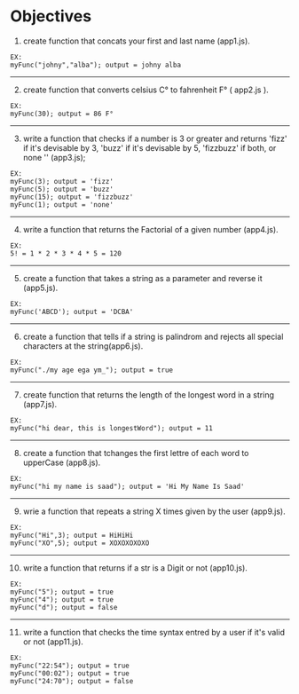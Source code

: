 # Objectives
  1. create function that concats your first and last name (app1.js).

    EX:
    myFunc("johny","alba"); output = johny alba
---
  2. create function that converts celsius C° to fahrenheit F° ( app2.js ).

    EX:
    myFunc(30); output = 86 F°
---
  3. write a function that checks if a number is 3 or greater and returns 'fizz' if it's devisable by 3, 'buzz' if it's devisable by 5, 'fizzbuzz' if both, or none '' (app3.js);

    EX:
    myFunc(3); output = 'fizz'
    myFunc(5); output = 'buzz'
    myFunc(15); output = 'fizzbuzz'
    myFunc(1); output = 'none'
---
  4. write a function that returns the Factorial of a given number (app4.js).

    EX:
    5! = 1 * 2 * 3 * 4 * 5 = 120
---
  5. create a function that takes a string as a parameter and reverse it (app5.js).

    EX:
    myFunc('ABCD'); output = 'DCBA'
---
  6. create a function that tells if a string is palindrom and rejects all special characters at the string(app6.js).

    EX:
    myFunc("./my age ega ym_"); output = true
---
  7. create function that returns the length of the longest word in a string (app7.js).

    EX:
    myFunc("hi dear, this is longestWord"); output = 11
---
  8. create a function that tchanges the first lettre of each word to upperCase (app8.js).

    EX:
    myFunc("hi my name is saad"); output = 'Hi My Name Is Saad'
---
  9. wrie a function that repeats a string X times given by the user (app9.js).

    EX:
    myFunc("Hi",3); output = HiHiHi
    myFunc("XO",5); output = XOXOXOXOXO
---
  10. write a function that returns if a str is a Digit or not (app10.js).

    EX:
    myFunc("5"); output = true
    myFunc("4"); output = true
    myFunc("d"); output = false
---
  11. write a function that checks the time syntax entred by a user if it's valid or not (app11.js).

    EX:
    myFunc("22:54"); output = true
    myFunc("00:02"); output = true
    myFunc("24:70"); output = false
